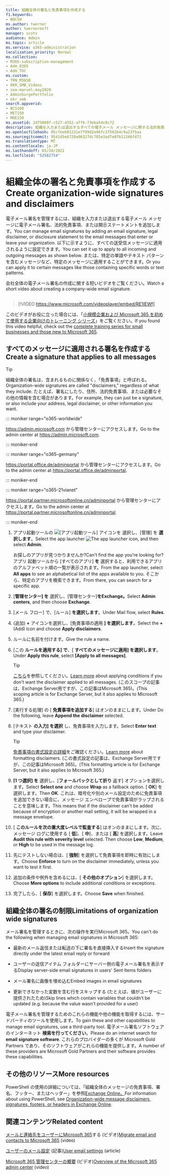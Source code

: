 ```yaml
---
title: 組織全体の署名と免責事項を作成する
f1.keywords:
- NOCSH
ms.author: twerner
author: twernermsft
manager: scotv
audience: Admin
ms.topic: article
ms.service: o365-administration
localization_priority: Normal
ms.collection:
- M365-subscription-management
- Adm_O365
- Adm_TOC
ms.custom:
- TRN_M365B
- OKR_SMB_Videos
- seo-marvel-may2020
- AdminSurgePortfolio
- okr_smb
search.appverid:
- BCS160
- MET150
- MOE150
ms.assetid: 2d75860f-c527-4352-a7f6-73eba54c0c72
description: 組織を入力または退出するすべての電子メール メッセージに関する法的免責事項や開示ステートメントを含む電子メール署名を管理します。
ms.openlocfilehash: 05cfeeb01231e7f99d2a96fc37581b4c9a23f5aa
ms.sourcegitcommit: 9541d5e6720a06327dc785e3ad7e8fb11246fd72
ms.translationtype: MT
ms.contentlocale: ja-JP
ms.lasthandoff: 05/20/2021
ms.locfileid: "52582754"
---
```

# <a name="create-organization-wide-signatures-and-disclaimers"></a><span data-ttu-id="05a86-103">組織全体の署名と免責事項を作成する</span><span class="sxs-lookup"><span data-stu-id="05a86-103">Create organization-wide signatures and disclaimers</span></span>

 <span data-ttu-id="05a86-104">電子メール署名を管理するには、組織を入力または退出する電子メール メッセージに電子メール署名、法的免責事項、または開示ステートメントを追加します。</span><span class="sxs-lookup"><span data-stu-id="05a86-104">You can manage email signatures by adding an email signature, legal disclaimer, or disclosure statement to the email messages that enter or leave your organization.</span></span> <span data-ttu-id="05a86-105">以下に示すように、すべての送受信メッセージに適用されるように設定できます。</span><span class="sxs-lookup"><span data-stu-id="05a86-105">You can set it up to apply to all incoming and outgoing messages as shown below.</span></span> <span data-ttu-id="05a86-106">または、特定の単語やテキスト パターンを含むメッセージなど、特定のメッセージに適用することができます。</span><span class="sxs-lookup"><span data-stu-id="05a86-106">Or you can apply it to certain messages like those containing specific words or text patterns.</span></span>

 <span data-ttu-id="05a86-107">会社全体の電子メール署名の作成に関する短いビデオをご覧ください。</span><span class="sxs-lookup"><span data-stu-id="05a86-107">Watch a short video about creating a company-wide email signature.</span></span> <br><br>
  
> [!VIDEO https://www.microsoft.com/videoplayer/embed/RE1IEWf] 

<span data-ttu-id="05a86-108">このビデオがお役に立った場合には、「[小規模企業および Microsoft 365 を初めて使用する企業向けのトレーニング シリーズ](../../business-video/index.yml)」をご覧ください。</span><span class="sxs-lookup"><span data-stu-id="05a86-108">If you found this video helpful, check out the [complete training series for small businesses and those new to Microsoft 365](../../business-video/index.yml).</span></span>

## <a name="create-a-signature-that-applies-to-all-messages"></a><span data-ttu-id="05a86-109">すべてのメッセージに適用される署名を作成する</span><span class="sxs-lookup"><span data-stu-id="05a86-109">Create a signature that applies to all messages</span></span>

> [!TIP]
> <span data-ttu-id="05a86-110">組織全体の署名は、含まれるものに関係なく、「免責事項」と呼ばれる。</span><span class="sxs-lookup"><span data-stu-id="05a86-110">Organization-wide signatures are called "disclaimers," regardless of what they include.</span></span> <span data-ttu-id="05a86-111">たとえば、署名にしたり、住所、法的免責事項、または必要なその他の情報を含む場合があります。</span><span class="sxs-lookup"><span data-stu-id="05a86-111">For example, they can just be a signature, or also include your address, legal disclaimer, or other information you want.</span></span>
    
::: moniker range="o365-worldwide"

<span data-ttu-id="05a86-112"><a href="https://go.microsoft.com/fwlink/p/?linkid=2024339" target="_blank">https://admin.microsoft.com</a> から管理センターにアクセスします。</span><span class="sxs-lookup"><span data-stu-id="05a86-112">Go to the admin center at <a href="https://go.microsoft.com/fwlink/p/?linkid=2024339" target="_blank">https://admin.microsoft.com</a>.</span></span>

::: moniker-end

::: moniker range="o365-germany"

<span data-ttu-id="05a86-113"><a href="https://go.microsoft.com/fwlink/p/?linkid=848041" target="_blank">https://portal.office.de/adminportal</a> から管理センターにアクセスします。</span><span class="sxs-lookup"><span data-stu-id="05a86-113">Go to the admin center at <a href="https://go.microsoft.com/fwlink/p/?linkid=848041" target="_blank">https://portal.office.de/adminportal</a>.</span></span>

::: moniker-end

::: moniker range="o365-21vianet"

<span data-ttu-id="05a86-114"><a href="https://go.microsoft.com/fwlink/p/?linkid=850627" target="_blank">https://portal.partner.microsoftonline.cn/adminportal</a> から管理センターにアクセスします。</span><span class="sxs-lookup"><span data-stu-id="05a86-114">Go to the admin center at <a href="https://go.microsoft.com/fwlink/p/?linkid=850627" target="_blank">https://portal.partner.microsoftonline.cn/adminportal</a>.</span></span>

::: moniker-end

1. <span data-ttu-id="05a86-115">アプリ起動ツールの ![ [アプリ起動ツール] アイコンを ](../../media/7502f4ec-3c9a-435d-a7b4-b9cda85189a7.png) 選択し、[管理] を **選択します**。</span><span class="sxs-lookup"><span data-stu-id="05a86-115">Select the app launcher ![The app launcher icon](../../media/7502f4ec-3c9a-435d-a7b4-b9cda85189a7.png), and then select **Admin**.</span></span>
   
    <span data-ttu-id="05a86-116">お探しのアプリが見つかりませんか?</span><span class="sxs-lookup"><span data-stu-id="05a86-116">Can't find the app you're looking for?</span></span> <span data-ttu-id="05a86-117">アプリ 起動ツールから [すべてのアプリ] **を** 選択すると、利用できるアプリのアルファベット順の一覧が表示されます。</span><span class="sxs-lookup"><span data-stu-id="05a86-117">From the app launcher, select **All apps** to see an alphabetical list of the apps available to you.</span></span> <span data-ttu-id="05a86-118">そこから、特定のアプリを検索できます。</span><span class="sxs-lookup"><span data-stu-id="05a86-118">From there, you can search for a specific app.</span></span> 
    
2. <span data-ttu-id="05a86-119">[**管理センター] を** 選択し、[管理センター]**をExchange。**</span><span class="sxs-lookup"><span data-stu-id="05a86-119">Select **Admin centers**, and then choose **Exchange**.</span></span>
    
3. <span data-ttu-id="05a86-120">[メール フロー] で、[ルール] **を選択します**。</span><span class="sxs-lookup"><span data-stu-id="05a86-120">Under Mail flow, select **Rules**.</span></span>
    
4. <span data-ttu-id="05a86-121">(追加) **+** アイコンを選択し、[免責事項の適用 **] を選択します**。</span><span class="sxs-lookup"><span data-stu-id="05a86-121">Select the **+** (Add) icon and choose **Apply disclaimers**.</span></span>
    
5. <span data-ttu-id="05a86-122">ルールに名前を付けます。</span><span class="sxs-lookup"><span data-stu-id="05a86-122">Give the rule a name.</span></span>
    
6. <span data-ttu-id="05a86-123">[この **ルールを適用する] で**、[ **すべてのメッセージに適用] を選択します**。</span><span class="sxs-lookup"><span data-stu-id="05a86-123">Under **Apply this rule**, select **[Apply to all messages]**.</span></span>
    
    > [!TIP]
    > <span data-ttu-id="05a86-124">[こちら](/Exchange/policy-and-compliance/mail-flow-rules/signatures#Scoping)を参照してください。</span><span class="sxs-lookup"><span data-stu-id="05a86-124">[Learn more](/Exchange/policy-and-compliance/mail-flow-rules/signatures#Scoping) about applying conditions if you don't want the disclaimer applied to all messages.</span></span> <span data-ttu-id="05a86-125">(このスコープの記事は、Exchange Server用ですが、この記事はMicrosoft 365)。</span><span class="sxs-lookup"><span data-stu-id="05a86-125">(This scoping article is for Exchange Server, but it also applies to Microsoft 365.)</span></span> 
  
7. <span data-ttu-id="05a86-126">[実行する処理] の [ **免責事項を追加する**] はオンのままにします。</span><span class="sxs-lookup"><span data-stu-id="05a86-126">Under Do the following, leave **Append the disclaimer** selected.</span></span> 
    
8.  <span data-ttu-id="05a86-127">[テキスト **の入力] を選択** し、免責事項を入力します。</span><span class="sxs-lookup"><span data-stu-id="05a86-127">Select **Enter text** and type your disclaimer.</span></span> 
    
    > [!TIP]
    > <span data-ttu-id="05a86-128">[免責事項の書式設定の詳細](/Exchange/policy-and-compliance/mail-flow-rules/signatures#FormatDisclaimer)をご確認ください。</span><span class="sxs-lookup"><span data-stu-id="05a86-128">[Learn more](/Exchange/policy-and-compliance/mail-flow-rules/signatures#FormatDisclaimer) about formatting disclaimers.</span></span> <span data-ttu-id="05a86-129">(この書式設定の記事は、Exchange Server用ですが、この記事はMicrosoft 365)。</span><span class="sxs-lookup"><span data-stu-id="05a86-129">(This formatting article is for Exchange Server, but it also applies to Microsoft 365.)</span></span> 

9. <span data-ttu-id="05a86-130">**[1 つ選択] を** 選択し、[**フォールバックとして折り** 返す] オプションを選択します。</span><span class="sxs-lookup"><span data-stu-id="05a86-130">Select **Select one** and choose **Wrap** as a fallback option.</span></span> <span data-ttu-id="05a86-131">[ **OK**] を選択します。</span><span class="sxs-lookup"><span data-stu-id="05a86-131">Then **OK**.</span></span> <span data-ttu-id="05a86-132">これは、暗号化や別のメール設定のために免責事項を追加できない場合に、メッセージ エンベロープで免責事項がラップされることを意味します。</span><span class="sxs-lookup"><span data-stu-id="05a86-132">This means that if the disclaimer can't be added because of encryption or another mail setting, it will be wrapped in a message envelope.</span></span>
    
10. <span data-ttu-id="05a86-p107">[ **このルールを次の重大度レベルで監査する**] はオンのままにします。次に、メッセージ ログに使用する [ **低**]、[ **中**]、または [ **高**] を選択します。</span><span class="sxs-lookup"><span data-stu-id="05a86-p107">Leave **Audit this rule with severity level** selected. Then choose **Low**, **Medium**, or **High** to be used in the message log.</span></span> 
    
11. <span data-ttu-id="05a86-135">先にテストしない場合は、[ **強制**] を選択して免責事項を即時に有効にします。</span><span class="sxs-lookup"><span data-stu-id="05a86-135">Choose **Enforce** to turn on the disclaimer immediately, unless you want to test it first.</span></span> 
    
12. <span data-ttu-id="05a86-136">追加の条件や例外を含めるには、[ **その他のオプション**] を選択します。</span><span class="sxs-lookup"><span data-stu-id="05a86-136">Choose **More options** to include additional conditions or exceptions.</span></span> 
    
13. <span data-ttu-id="05a86-137">完了したら、[ **保存**] を選択します。</span><span class="sxs-lookup"><span data-stu-id="05a86-137">Choose **Save** when finished.</span></span> 
    
## <a name="limitations-of-organization-wide-signatures"></a><span data-ttu-id="05a86-138">組織全体の署名の制限</span><span class="sxs-lookup"><span data-stu-id="05a86-138">Limitations of organization wide signatures</span></span>

<span data-ttu-id="05a86-139">メール署名を管理するときに、次の操作を実行Microsoft 365。</span><span class="sxs-lookup"><span data-stu-id="05a86-139">You can't do the following when managing email signatures in Microsoft 365:</span></span>
  
- <span data-ttu-id="05a86-140">最新のメール返信または転送の下に署名を直接挿入する</span><span class="sxs-lookup"><span data-stu-id="05a86-140">Insert the signature directly under the latest email reply or forward</span></span>
    
- <span data-ttu-id="05a86-141">ユーザーの送信アイテム フォルダーにサーバー側の電子メール署名を表示する</span><span class="sxs-lookup"><span data-stu-id="05a86-141">Display server-side email signatures in users' Sent Items folders</span></span>
    
- <span data-ttu-id="05a86-142">メール署名に画像を埋め込む</span><span class="sxs-lookup"><span data-stu-id="05a86-142">Embed images in email signatures</span></span>
    
- <span data-ttu-id="05a86-143">更新できなかった変数を含む行をスキップする (たとえば、値がユーザーに提供されたため)</span><span class="sxs-lookup"><span data-stu-id="05a86-143">Skip lines which contain variables that couldn't be updated (e.g. because the value wasn't provided for a user)</span></span>
    
<span data-ttu-id="05a86-144">電子メール署名を管理するためのこれらの機能や他の機能を取得するには、サードパーティのツールを使用します。</span><span class="sxs-lookup"><span data-stu-id="05a86-144">To gain these and other capabilities to manage email signatures, use a third-party tool.</span></span> <span data-ttu-id="05a86-145">電子メール署名ソフトウェアのインターネット **検索を行ってください**。</span><span class="sxs-lookup"><span data-stu-id="05a86-145">Please do an internet search for **email signature software**.</span></span> <span data-ttu-id="05a86-146">これらのプロバイダーの多くが Microsoft Gold Partners であり、そのソフトウェアがこれらの機能を提供します。</span><span class="sxs-lookup"><span data-stu-id="05a86-146">A number of these providers are Microsoft Gold Partners and their software provides these capabilities.</span></span> 
  
## <a name="more-resources"></a><span data-ttu-id="05a86-147">その他のリソース</span><span class="sxs-lookup"><span data-stu-id="05a86-147">More resources</span></span>

<span data-ttu-id="05a86-148">PowerShell の使用の詳細については、「組織全体のメッセージの免責事項、署名、フッター、またはヘッダー」を参照[Exchange Online。](/exchange/security-and-compliance/mail-flow-rules/disclaimers-signatures-footers-or-headers)</span><span class="sxs-lookup"><span data-stu-id="05a86-148">For information about using PowerShell, see [Organization-wide message disclaimers, signatures, footers, or headers in Exchange Online](/exchange/security-and-compliance/mail-flow-rules/disclaimers-signatures-footers-or-headers).</span></span>

## <a name="related-content"></a><span data-ttu-id="05a86-149">関連コンテンツ</span><span class="sxs-lookup"><span data-stu-id="05a86-149">Related content</span></span>

<span data-ttu-id="05a86-150">[メールと連絡先をユーザーにMicrosoft 365](migrate-email-and-contacts-admin.md)する (ビデオ)</span><span class="sxs-lookup"><span data-stu-id="05a86-150">[Migrate email and contacts to Microsoft 365](migrate-email-and-contacts-admin.md) (video)</span></span>

<span data-ttu-id="05a86-151">[ユーザーのメール設定](../email/office-365-user-email-settings.md) (記事)</span><span class="sxs-lookup"><span data-stu-id="05a86-151">[User email settings](../email/office-365-user-email-settings.md) (article)</span></span>

<span data-ttu-id="05a86-152">[Microsoft 365 管理センターの概要](../../business-video/admin-center-overview.md) (ビデオ)</span><span class="sxs-lookup"><span data-stu-id="05a86-152">[Overview of the Microsoft 365 admin center](../../business-video/admin-center-overview.md) (video)</span></span>

